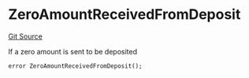 # ZeroAmountReceivedFromDeposit
[Git Source](https://github.com/FloorDAO/floor-v2/blob/445b96358cc205e432e359914c1681c0f44048b0/src/contracts/strategies/BaseStrategy.sol)

If a zero amount is sent to be deposited


```solidity
error ZeroAmountReceivedFromDeposit();
```

